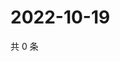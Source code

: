 # 2022-10-19

共 0 条

<!-- BEGIN WEIBO -->
<!-- 最后更新时间 Wed Oct 19 2022 17:17:52 GMT+0800 (China Standard Time) -->

<!-- END WEIBO -->

